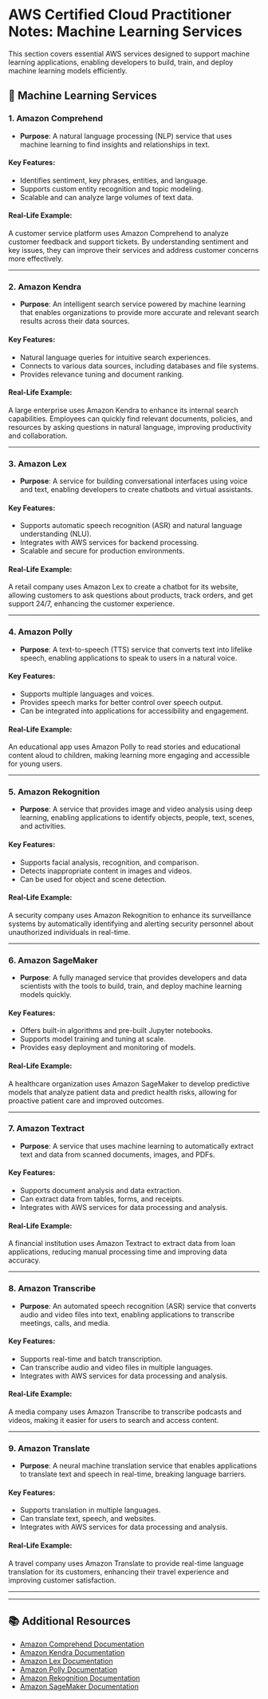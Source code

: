 # AWS Certified Cloud Practitioner Notes: Machine Learning Services

This section covers essential AWS services designed to support machine learning applications, enabling developers to build, train, and deploy machine learning models efficiently.

## 🤖 Machine Learning Services

### 1. Amazon Comprehend
- **Purpose**: A natural language processing (NLP) service that uses machine learning to find insights and relationships in text.

#### Key Features:
- Identifies sentiment, key phrases, entities, and language.
- Supports custom entity recognition and topic modeling.
- Scalable and can analyze large volumes of text data.

#### Real-Life Example:
A customer service platform uses Amazon Comprehend to analyze customer feedback and support tickets. By understanding sentiment and key issues, they can improve their services and address customer concerns more effectively.

---

### 2. Amazon Kendra
- **Purpose**: An intelligent search service powered by machine learning that enables organizations to provide more accurate and relevant search results across their data sources.

#### Key Features:
- Natural language queries for intuitive search experiences.
- Connects to various data sources, including databases and file systems.
- Provides relevance tuning and document ranking.

#### Real-Life Example:
A large enterprise uses Amazon Kendra to enhance its internal search capabilities. Employees can quickly find relevant documents, policies, and resources by asking questions in natural language, improving productivity and collaboration.

---

### 3. Amazon Lex
- **Purpose**: A service for building conversational interfaces using voice and text, enabling developers to create chatbots and virtual assistants.

#### Key Features:
- Supports automatic speech recognition (ASR) and natural language understanding (NLU).
- Integrates with AWS services for backend processing.
- Scalable and secure for production environments.

#### Real-Life Example:
A retail company uses Amazon Lex to create a chatbot for its website, allowing customers to ask questions about products, track orders, and get support 24/7, enhancing the customer experience.

---

### 4. Amazon Polly
- **Purpose**: A text-to-speech (TTS) service that converts text into lifelike speech, enabling applications to speak to users in a natural voice.

#### Key Features:
- Supports multiple languages and voices.
- Provides speech marks for better control over speech output.
- Can be integrated into applications for accessibility and engagement.

#### Real-Life Example:
An educational app uses Amazon Polly to read stories and educational content aloud to children, making learning more engaging and accessible for young users.

---

### 5. Amazon Rekognition
- **Purpose**: A service that provides image and video analysis using deep learning, enabling applications to identify objects, people, text, scenes, and activities.

#### Key Features:
- Supports facial analysis, recognition, and comparison.
- Detects inappropriate content in images and videos.
- Can be used for object and scene detection.

#### Real-Life Example:
A security company uses Amazon Rekognition to enhance its surveillance systems by automatically identifying and alerting security personnel about unauthorized individuals in real-time.

---

### 6. Amazon SageMaker
- **Purpose**: A fully managed service that provides developers and data scientists with the tools to build, train, and deploy machine learning models quickly.

#### Key Features:
- Offers built-in algorithms and pre-built Jupyter notebooks.
- Supports model training and tuning at scale.
- Provides easy deployment and monitoring of models.

#### Real-Life Example:
A healthcare organization uses Amazon SageMaker to develop predictive models that analyze patient data and predict health risks, allowing for proactive patient care and improved outcomes.

---

### 7. Amazon Textract
- **Purpose**: A service that uses machine learning to automatically extract text and data from scanned documents, images, and PDFs.

#### Key Features:
- Supports document analysis and data extraction.
- Can extract data from tables, forms, and receipts.
- Integrates with AWS services for data processing and analysis.

#### Real-Life Example:
A financial institution uses Amazon Textract to extract data from loan applications, reducing manual processing time and improving data accuracy.

---

### 8. Amazon Transcribe
- **Purpose**: An automated speech recognition (ASR) service that converts audio and video files into text, enabling applications to transcribe meetings, calls, and media.

#### Key Features:
- Supports real-time and batch transcription.
- Can transcribe audio and video files in multiple languages.
- Integrates with AWS services for data processing and analysis.

#### Real-Life Example:
A media company uses Amazon Transcribe to transcribe podcasts and videos, making it easier for users to search and access content.

---

### 9. Amazon Translate
- **Purpose**: A neural machine translation service that enables applications to translate text and speech in real-time, breaking language barriers.

#### Key Features:
- Supports translation in multiple languages.
- Can translate text, speech, and websites.
- Integrates with AWS services for data processing and analysis.

#### Real-Life Example:
A travel company uses Amazon Translate to provide real-time language translation for its customers, enhancing their travel experience and improving customer satisfaction.

---


---

## 📚 Additional Resources
- [Amazon Comprehend Documentation](https://aws.amazon.com/comprehend/)
- [Amazon Kendra Documentation](https://aws.amazon.com/kendra/)
- [Amazon Lex Documentation](https://aws.amazon.com/lex/)
- [Amazon Polly Documentation](https://aws.amazon.com/polly/)
- [Amazon Rekognition Documentation](https://aws.amazon.com/rekognition/)
- [Amazon SageMaker Documentation](https://aws.amazon.com/sagemaker/)